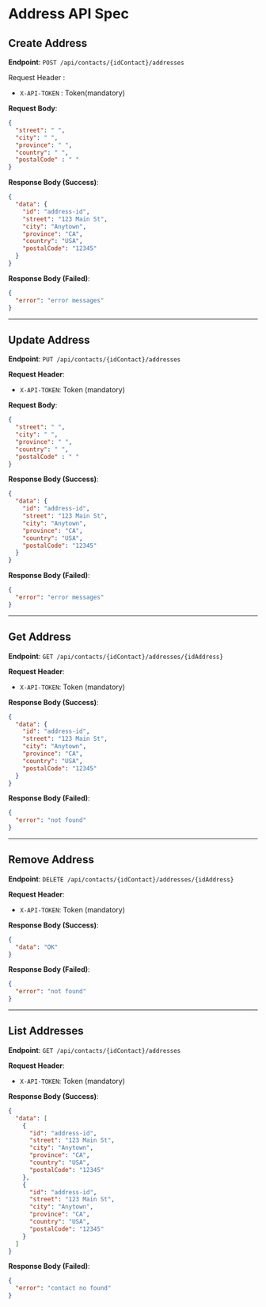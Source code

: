 
# Address API Spec

## Create Address
**Endpoint**: `POST /api/contacts/{idContact}/addresses`

Request Header :
- `X-API-TOKEN` : Token(mandatory)

**Request Body**:
```json
{
  "street": " ", 
  "city": " ",    
  "province": " ",        
  "country": " ",
  "postalCode" : " "
}
```

**Response Body (Success)**:
```json
{
  "data": {
    "id": "address-id",
    "street": "123 Main St",
    "city": "Anytown",
    "province": "CA",
    "country": "USA",
    "postalCode": "12345"
  }
}
```

**Response Body (Failed)**:
```json
{
  "error": "error messages"
}
```

---

## Update Address
**Endpoint**: `PUT /api/contacts/{idContact}/addresses`

**Request Header**:
- `X-API-TOKEN`: Token (mandatory)

**Request Body**:
```json
{
  "street": " ", 
  "city": " ",    
  "province": " ",        
  "country": " ",
  "postalCode" : " "
}
```

**Response Body (Success)**:
```json
{
  "data": {
    "id": "address-id",
    "street": "123 Main St",
    "city": "Anytown",
    "province": "CA",
    "country": "USA",
    "postalCode": "12345"
  }
}
```

**Response Body (Failed)**:
```json
{
  "error": "error messages"
}
```

---

## Get Address
**Endpoint**: `GET /api/contacts/{idContact}/addresses/{idAddress}`

**Request Header**:
- `X-API-TOKEN`: Token (mandatory)

**Response Body (Success)**:
```json
{
  "data": {
    "id": "address-id",
    "street": "123 Main St",
    "city": "Anytown",
    "province": "CA",
    "country": "USA",
    "postalCode": "12345"
  }
}
```


**Response Body (Failed)**:
```json
{
  "error": "not found"
}
```

---

## Remove Address
**Endpoint**: `DELETE /api/contacts/{idContact}/addresses/{idAddress}`

**Request Header**:
- `X-API-TOKEN`: Token (mandatory)

**Response Body (Success)**:
```json
{
  "data": "OK"
}
```

**Response Body (Failed)**:
```json
{
  "error": "not found"
}
```

---

## List Addresses
**Endpoint**: `GET /api/contacts/{idContact}/addresses`

**Request Header**:
- `X-API-TOKEN`: Token (mandatory)

**Response Body (Success)**:
```json
{
  "data": [
    {
      "id": "address-id",
      "street": "123 Main St",
      "city": "Anytown",
      "province": "CA",
      "country": "USA",
      "postalCode": "12345"
    },
    {
      "id": "address-id",
      "street": "123 Main St",
      "city": "Anytown",
      "province": "CA",
      "country": "USA",
      "postalCode": "12345"
    }
  ]
}
```

**Response Body (Failed)**:
```json
{
  "error": "contact no found"
}
```
